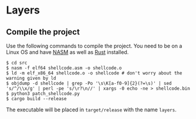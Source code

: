 # Layers

## Compile the project

Use the following commands to compile the project. You need to be on a Linux OS and have [NASM](https://www.nasm.us/) as well as [Rust](https://www.rust-lang.org/) installed.

```
$ cd src
$ nasm -f elf64 shellcode.asm -o shellcode.o
$ ld -m elf_x86_64 shellcode.o -o shellcode # don't worry about the warning given by ld
$ objdump -d shellcode | grep -Po '\s\K[a-f0-9]{2}(?=\s)' | sed 's/^/\\x/g' | perl -pe 's/\r?\n//' | xargs -0 echo -ne > shellcode.bin
$ python3 patch_shellcode.py
$ cargo build --release
```

The executable will be placed in `target/release` with the name `layers`.